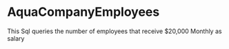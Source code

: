 # AquaCompanyEmployees
This Sql queries the number of employees that receive $20,000 Monthly as salary  
